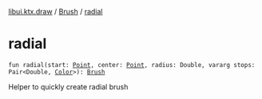 [libui.ktx.draw](../README.md) / [Brush](README.md) / [radial](radial.md)

# radial

`fun radial(start: `[`Point`](../-point/README.md)`, center: `[`Point`](../-point/README.md)`, radius: Double, vararg stops: Pair<Double, `[`Color`](../-color/README.md)`>): `[`Brush`](README.md)

Helper to quickly create radial brush

